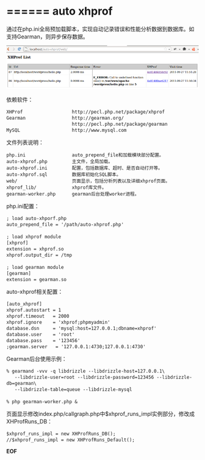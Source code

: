 ======
auto xhprof
======

通过在php.ini全局预加载脚本，实现自动记录错误和性能分析数据到数据库。如支持Gearman，则异步保存数据。

![](auto-xhprof-1.png)

依赖软件：

    XHProf                  http://pecl.php.net/package/xhprof
    Gearman                 http://gearman.org/
                            http://pecl.php.net/package/gearman
    MySQL                   http://www.mysql.com

文件列表说明：

    php.ini                 auto_prepend_file和加载模块部分配置。
    auto-xhprof.php         主文件，全局加载。
    auto-xhprof.ini         配置，包括数据库、超时、是否自动打开等。
    auto-xhprof.sql         数据库初始化SQL脚本。
    web/                    页面显示，包括分析列表以及详细xhprof页面。
    xhprof_lib/             xhprof库文件。
    gearman-worker.php      gearman后台处理worker进程。


php.ini配置：

    ; load auto-xhporf.php
    auto_prepend_file = '/path/auto-xhprof.php'

    ; load xhprof module
    [xhprof]
    extension = xhprof.so
    xhprof.output_dir = /tmp

    ; load gearman module
    [gearman]
    extension = gearman.so

auto-xhprof相关配置：

    [auto_xhprof]
    xhprof.autostart = 1
    xhprof.timeout   = 2000
    xhprof.ignore    = 'xhprof;phpmyadmin'
    database.dsn     = 'mysql:host=127.0.0.1;dbname=xhprof'
    database.user    = 'root'
    database.pass    = '123456'
    ;gearman.server   = '127.0.0.1:4730;127.0.0.1:4730'


Gearman后台使用示例：

    % gearmand -vvv -q libdrizzle --libdrizzle-host=127.0.0.1\
       --libdrizzle-user=root --libdrizzle-password=123456 --libdrizzle-db=gearman\
       --libdrizzle-table=queue --libdrizzle-mysql

    % php gearman-worker.php &


页面显示修改index.php/callgraph.php中$xhprof_runs_impl实例部分，修改成XHProfRuns_DB：

    $xhprof_runs_impl = new XHProfRuns_DB();
    //$xhprof_runs_impl = new XHProfRuns_Default();


__EOF__

